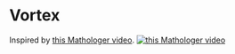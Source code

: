 # Vortex

Inspired by [this Mathologer video](https://www.youtube.com/watch?v=6ZrO90AI0c8&t=993s).
[![this Mathologer video](http://i3.ytimg.com/vi/6ZrO90AI0c8/maxresdefault.jpg)](https://www.youtube.com/watch?v=6ZrO90AI0c8&t=993s)
